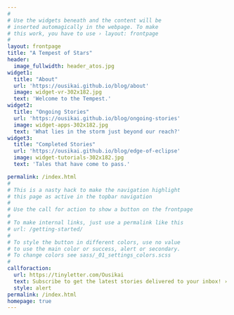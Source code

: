 ```yaml
---
#
# Use the widgets beneath and the content will be
# inserted automagically in the webpage. To make
# this work, you have to use › layout: frontpage
#
layout: frontpage
title: "A Tempest of Stars"
header:
  image_fullwidth: header_atos.jpg
widget1:
  title: "About"
  url: 'https://ousikai.github.io/blog/about'
  image: widget-vr-302x182.jpg
  text: 'Welcome to the Tempest.'
widget2:
  title: "Ongoing Stories"
  url: 'https://ousikai.github.io/blog/ongoing-stories'
  image: widget-apps-302x182.jpg
  text: 'What lies in the storm just beyond our reach?'
widget3:
  title: "Completed Stories"
  url: 'https://ousikai.github.io/blog/edge-of-eclipse'
  image: widget-tutorials-302x182.jpg
  text: 'Tales that have come to pass.'

permalink: /index.html
#
# This is a nasty hack to make the navigation highlight
# this page as active in the topbar navigation
#
# Use the call for action to show a button on the frontpage
#
# To make internal links, just use a permalink like this
# url: /getting-started/
#
# To style the button in different colors, use no value
# to use the main color or success, alert or secondary.
# To change colors see sass/_01_settings_colors.scss
#
callforaction:
  url: https://tinyletter.com/Ousikai
  text: Subscribe to get the latest stories delivered to your inbox! ›
  style: alert
permalink: /index.html
homepage: true
---
```

